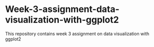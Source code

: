 # Week-3-assignment-data-visualization-with-ggplot2
This repository contains week 3 assignment on data visualization with ggplot2
